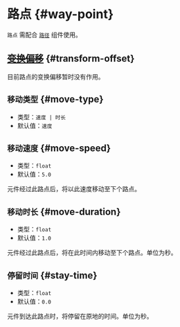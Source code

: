# 路点 {#way-point}

`路点` 需配合 [`路径`](wayPath) 组件使用。

## ~~[变换偏移](item#transform-offset)~~ {#transform-offset}

目前路点的变换偏移暂时没有作用。

## `移动类型` {#move-type}

- 类型：`速度 | 时长`
- 默认值：`速度`

## `移动速度`<badge text="移动类型 = 速度" /> {#move-speed}

- 类型：`float`
- 默认值：`5.0`

元件经过此路点后，将以此速度移动至下个路点。

## `移动时长`<badge text="移动类型 = 时长" /> {#move-duration}

- 类型：`float`
- 默认值：`1.0`

元件经过此路点后，将在此时间内移动至下个路点。单位为秒。

## `停留时间` {#stay-time}

- 类型：`float`
- 默认值：`0.0`

元件到达此路点时，将停留在原地的时间。单位为秒。
